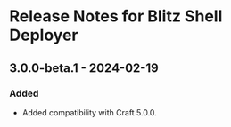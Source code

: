 # Release Notes for Blitz Shell Deployer

## 3.0.0-beta.1 - 2024-02-19

### Added

- Added compatibility with Craft 5.0.0.
